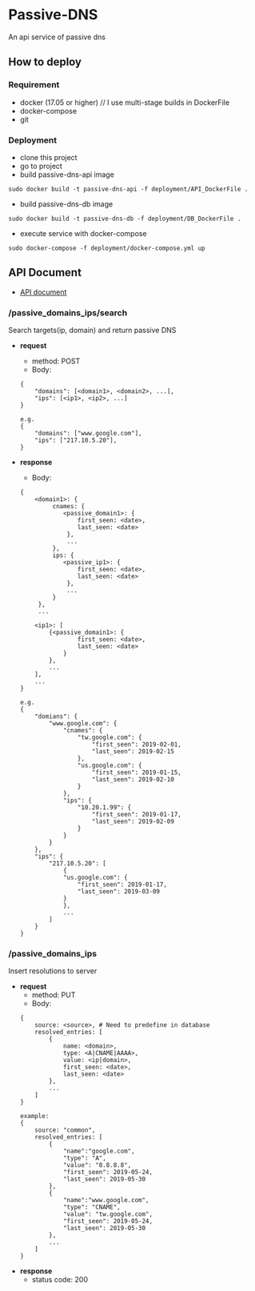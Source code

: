 # Passive-DNS
An api service of passive dns

## How to deploy
### Requirement
* docker (17.05 or higher) // I use multi-stage builds in DockerFile
* docker-compose
* git

### Deployment
* clone this project
* go to project
* build passive-dns-api image
```
sudo docker build -t passive-dns-api -f deployment/API_DockerFile .
```
* build passive-dns-db image
```
sudo docker build -t passive-dns-db -f deployment/DB_DockerFile .
```
* execute service with docker-compose
```
sudo docker-compose -f deployment/docker-compose.yml up
```

## API Document
* [API document](https://app.swaggerhub.com/apis-docs/vaporting/passive-dns/1.0)

### /passive_domains_ips/search
Search targets(ip, domain) and return passive DNS
* **request**
    * method: POST
    * Body:
    ```
    {
        "domains": [<domain1>, <domain2>, ...],
        "ips": [<ip1>, <ip2>, ...]
    }
    
    ```
    ```
    e.g.
    {
        "domains": ["www.google.com"],
        "ips": ["217.10.5.20"],
    } 
    ```

* **response**
    * Body:
    ```
    {
        <domain1>: {
             cnames: {
                <passive_domain1>: {
                    first_seen: <date>,
                    last_seen: <date>
                 },
                 ...
             },
             ips: {
                <passive_ip1>: {
                    first_seen: <date>,
                    last_seen: <date>
                 },
                 ...
             }
         },
         ...

        <ip1>: [
            {<passive_domain1>: {
                    first_seen: <date>,
                    last_seen: <date>
                }
            },
            ...
        ],
        ...
    }
    ```
    ```
    e.g.
    {
        "domians": {
            "www.google.com": {
                "cnames": {
                    "tw.google.com": {
                        "first_seen": 2019-02-01,
                        "last_seen": 2019-02-15
                    },
                    "us.google.com": {
                        "first_seen": 2019-01-15,
                        "last_seen": 2019-02-10
                    }
                },
                "ips": {
                    "10.20.1.99": {
                        "first_seen": 2019-01-17,
                        "last_seen": 2019-02-09
                    }
                }
            }
        },
        "ips": {
            "217.10.5.20": [
                {
                "us.google.com": {
                    "first_seen": 2019-01-17,
                    "last_seen": 2019-03-09
                }
                },
                ...
            ]
        }
    }
    ```
### /passive_domains_ips
Insert resolutions to server
* **request**
    * method: PUT
    * Body:
    ```
    {
        source: <source>, # Need to predefine in database
        resolved_entries: [
            {
                name: <domain>,
                type: <A|CNAME|AAAA>,
                value: <ip|domain>,
                first_seen: <date>,
                last_seen: <date>
            },
            ...
        ]
    }

    example:
    {
        source: "common",
        resolved_entries: [
            {
                "name":"google.com",
                "type": "A",
                "value": "8.8.8.8",
                "first_seen": 2019-05-24,
                "last_seen": 2019-05-30
            },
            {
                "name":"www.google.com",
                "type": "CNAME",
                "value": "tw.google.com",
                "first_seen": 2019-05-24,
                "last_seen": 2019-05-30
            },
            ...
        ]
    }
    ```
* **response**
    * status code: 200
